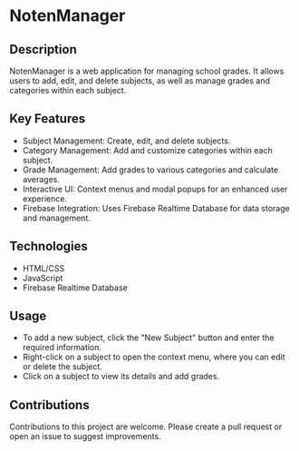 # NotenManager

## Description
NotenManager is a web application for managing school grades. It allows users to add, edit, and delete subjects, as well as manage grades and categories within each subject.

## Key Features
- Subject Management: Create, edit, and delete subjects.
- Category Management: Add and customize categories within each subject.
- Grade Management: Add grades to various categories and calculate averages.
- Interactive UI: Context menus and modal popups for an enhanced user experience.
- Firebase Integration: Uses Firebase Realtime Database for data storage and management.

## Technologies
- HTML/CSS
- JavaScript
- Firebase Realtime Database

## Usage
- To add a new subject, click the "New Subject" button and enter the required information.
- Right-click on a subject to open the context menu, where you can edit or delete the subject.
- Click on a subject to view its details and add grades.

## Contributions
Contributions to this project are welcome. Please create a pull request or open an issue to suggest improvements.
